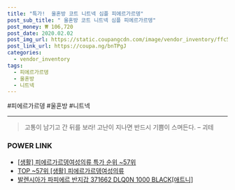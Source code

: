 ```yaml
--- 
title: "특가!  울혼방 코트 니트넥 심플 피에르가르뎅" 
post_sub_title: " 울혼방 코트 니트넥 심플 피에르가르뎅" 
post_money: ₩ 106,720 
post_date: 2020.02.02 
post_img_url: https://static.coupangcdn.com/image/vendor_inventory/ffc5/b952ef3b188b69f1024dcc332a74665157da515e8896d9a38a5cf6e193b0.jpg 
post_link_url: https://coupa.ng/bnTPgJ 
categories: 
  - vendor_inventory 
tags: 
  - 피에르가르뎅 
  - 울혼방 
  - 니트넥 
--- 
```

  #피에르가르뎅 #울혼방 #니트넥 
<hr> 

> 고통이 남기고 간 뒤를 보라! 고난이 지나면 반드시 기쁨이 스며든다. – 괴테 


### POWER LINK

* <a href="https://blog.naver.com/sakai111/221793729468" target="_blank"> [생활] 피에르가르뎅여성의류 특가 순위 ~57위</a>
* <a href="https://blog.naver.com/an0733/221793729454" target="_blank"> TOP ~57위 [생활] 피에르가르뎅여성의류</a>
* <a href="https://blog.naver.com/santokki14/221784992979" target="_blank">발렌시아가 파피에르 반지갑 371662 DLQ0N 1000 BLACK[애트니]</a>

